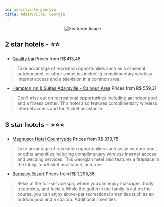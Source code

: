 ```yaml
---
id: adairsville-georgia
title: Adairsville, Georgia
---
```


<center><img src="https://i.travelapi.com/hotels/1000000/40000/34200/34153/cd76b75e_z.jpg" alt="Featured Image" /></center>


##  2 star hotels - ⭐️⭐️

-    [Quality Inn](https://us.hurb.com/hotels/adairsville/quality-inn-JNP-JP994394?cmp=18055) Prices from R$ 413,48
   > Take advantage of recreation opportunities such as a seasonal outdoor pool, or other amenities including complimentary wireless Internet access and a television in a common area.
-    [Hampton Inn & Suites Adairsville - Calhoun Area](https://us.hurb.com/hotels/adairsville/hampton-inn-suites-adairsville-calhoun-area-JNP-JP045169?cmp=18055) Prices from R$ 559,31
   > Don't miss out on recreational opportunities including an indoor pool and a fitness center. This hotel also features complimentary wireless Internet access and tour/ticket assistance.

##  3 star hotels - ⭐️⭐️⭐️

-    [Magnuson Hotel Countryside](https://us.hurb.com/hotels/adairsville/magnuson-hotel-countryside-JNP-JP982694?cmp=18055) Prices from R$ 379,75
   > Take advantage of recreation opportunities such as an outdoor pool, or other amenities including complimentary wireless Internet access and wedding services. This Georgian hotel also features a fireplace in the lobby, tour/ticket assistance, and a ve
-    [Barnsley Resort](https://us.hurb.com/hotels/adairsville/barnsley-resort-JNP-JP01787Q?cmp=18055) Prices from R$ 1.295,38
   > Relax at the full-service spa, where you can enjoy massages, body treatments, and facials. While the golfer in the family is out on the course, you can enjoy above-par recreational amenities such as an outdoor pool and a spa tub. Additional amenities
